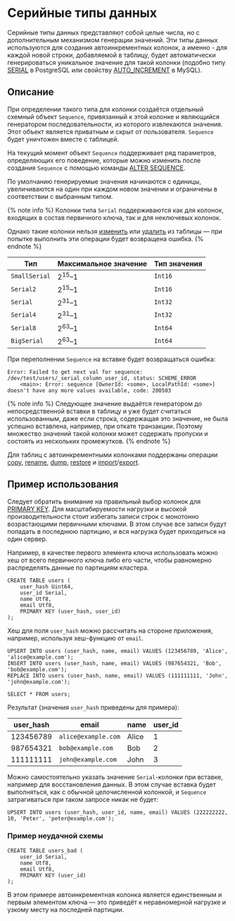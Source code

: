 
# Серийные типы данных

Серийные типы данных представляют собой целые числа, но с дополнительным механизмом генерации значений. Эти типы данных используются для создания автоинкрементных колонок, а именно - для каждой новой строки, добавляемой в таблицу, будет автоматически генерироваться уникальное значение для такой колонки (подобно типу [SERIAL](https://www.postgresql.org/docs/current/datatype-numeric.html#DATATYPE-SERIAL) в PostgreSQL или свойству [AUTO_INCREMENT](https://dev.mysql.com/doc/refman/9.0/en/example-auto-increment.html) в MySQL).

## Описание

При определении такого типа для колонки создаётся отдельный схемный объект `Sequence`, привязанный к этой колонке и являющийся генератором последовательности, из которого извлекаются значения. Этот объект является приватным и скрыт от пользователя. `Sequence` будет уничтожен вместе с таблицей.

На текущий момент объект `Sequence` поддерживает ряд параметров, определяющих его поведение, которые можно изменить после создания `Sequence` с помощью команды [ALTER SEQUENCE](../syntax/alter-sequence.md).

По умолчанию генерируемые значения начинаются с единицы, увеличиваются на один при каждом новом значении и ограничены в соответствии с выбранным типом.

{% note info %}
Колонки типа `Serial` поддерживаются как для колонок, входящих в состав первичного ключа, так и для неключевых колонок.

Однако такие колонки нельзя [изменить](../syntax/alter_table/family#mod-column-groups) или [удалить](../syntax/alter_table/columns.md) из таблицы — при попытке выполнить эти операции будет возвращена ошибка.
{% endnote %}

| Тип           | Максимальное значение | Тип значения |
|---------------|-----------------------|--------------|
| `SmallSerial` | $2^{15}–1$            | `Int16`      |
| `Serial2`     | $2^{15}–1$            | `Int16`      |
| `Serial`      | $2^{31}–1$            | `Int32`      |
| `Serial4`     | $2^{31}–1$            | `Int32`      |
| `Serial8`     | $2^{63}–1$            | `Int64`      |
|  `BigSerial`  | $2^{63}–1$            | `Int64`      |

При переполнении `Sequence` на вставке будет возвращаться ошибка:

```text
Error: Failed to get next val for sequence: /dev/test/users/_serial_column_user_id, status: SCHEME_ERROR
    <main>: Error: sequence [OwnerId: <some>, LocalPathId: <some>] doesn't have any more values available, code: 200503
```

{% note info %}
Cледующее значение выдаётся генератором до непосредственной вставки в таблицу и уже будет считаться использованным, даже если строка, содержащая это значение, не была успешно вставлена, например, при откате транзакции. Поэтому множество значений такой колонки может содержать пропуски и состоять из нескольких промежутков.
{% endnote %}

Для таблиц с автоинкрементными колонками поддержаны операции [copy](../../../reference/ydb-cli/tools-copy.md), [rename](../../../reference/ydb-cli/commands/tools/rename.md), [dump](../../../reference/ydb-cli/export-import/tools-dump.md), [restore](../../../reference/ydb-cli/export-import/import-file.md) и [import](../../../reference/ydb-cli/export-import/import-s3.md)/[export](../../../reference/ydb-cli/export-import/export-s3.md).

## Пример использования

Cледует обратить внимание на правильный выбор колонок для [PRIMARY KEY](../../../dev/primary-key/row-oriented.md). Для масштабируемости нагрузки и высокой производительности стоит избегать записи строк с монотонно возрастающими первичными ключами. В этом случае все записи будут попадать в последнюю партицию, и вся нагрузка будет приходиться на один сервер.

Например, в качестве первого элемента ключа использовать можно хеш от всего первичного ключа либо его части, чтобы равномерно распределять данные по партициям кластера.

``` yql
CREATE TABLE users (
    user_hash Uint64,
    user_id Serial,
    name Utf8,
    email Utf8,
    PRIMARY KEY (user_hash, user_id)
);
```

Хеш для поля `user_hash` можно рассчитать на стороне приложения, например, используя хеш-функцию от `email`.

``` yql
UPSERT INTO users (user_hash, name, email) VALUES (123456789, 'Alice', 'alice@example.com');
INSERT INTO users (user_hash, name, email) VALUES (987654321, 'Bob', 'bob@example.com');
REPLACE INTO users (user_hash, name, email) VALUES (111111111, 'John', 'john@example.com');
```

``` yql
SELECT * FROM users;
```

Результат (значения `user_hash` приведены для примера):

| user_hash   | email                 | name  | user_id |
|-------------|-----------------------|-------|---------|
| 123456789   | `alice@example.com`   | Alice | 1       |
| 987654321   | `bob@example.com`     | Bob   | 2       |
| 111111111   | `john@example.com`    | John  | 3       |

Можно самостоятельно указать значение `Serial`-колонки при вставке, например для восстановления данных. В этом случае вставка будет выполняться, как с обычной целочисленной колонкой, и `Sequence` затрагиваться при таком запросе никак не будет:

``` yql
UPSERT INTO users (user_hash, user_id, name, email) VALUES (222222222, 10, 'Peter', 'peter@example.com');
```

### Пример неудачной схемы

``` yql
CREATE TABLE users_bad (
    user_id Serial,
    name Utf8,
    email Utf8,
    PRIMARY KEY (user_id)
);
```

В этом примере автоинкрементная колонка является единственным и первым элементом ключа — это приведёт к неравномерной нагрузке и узкому месту на последней партиции.

